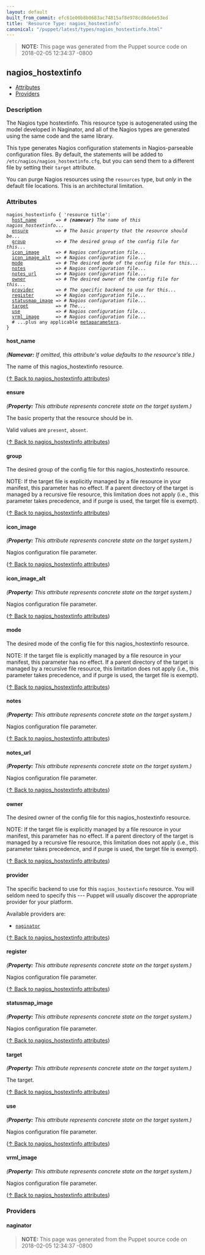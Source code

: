```yaml
---
layout: default
built_from_commit: efc61e00b8b0683ac74815af8e978cd8de6e53ed
title: 'Resource Type: nagios_hostextinfo'
canonical: "/puppet/latest/types/nagios_hostextinfo.html"
---
```


> **NOTE:** This page was generated from the Puppet source code on 2018-02-05 12:34:37 -0800

nagios_hostextinfo
-----

* [Attributes](#nagios_hostextinfo-attributes)
* [Providers](#nagios_hostextinfo-providers)

<h3 id="nagios_hostextinfo-description">Description</h3>

The Nagios type hostextinfo.  This resource type is autogenerated using the
model developed in Naginator, and all of the Nagios types are generated using the
same code and the same library.

This type generates Nagios configuration statements in Nagios-parseable configuration
files.  By default, the statements will be added to `/etc/nagios/nagios_hostextinfo.cfg`, but
you can send them to a different file by setting their `target` attribute.

You can purge Nagios resources using the `resources` type, but *only*
in the default file locations.  This is an architectural limitation.

<h3 id="nagios_hostextinfo-attributes">Attributes</h3>

<pre><code>nagios_hostextinfo { 'resource title':
  <a href="#nagios_hostextinfo-attribute-host_name">host_name</a>       =&gt; <em># <strong>(namevar)</strong> The name of this nagios_hostextinfo...</em>
  <a href="#nagios_hostextinfo-attribute-ensure">ensure</a>          =&gt; <em># The basic property that the resource should be...</em>
  <a href="#nagios_hostextinfo-attribute-group">group</a>           =&gt; <em># The desired group of the config file for this...</em>
  <a href="#nagios_hostextinfo-attribute-icon_image">icon_image</a>      =&gt; <em># Nagios configuration file...</em>
  <a href="#nagios_hostextinfo-attribute-icon_image_alt">icon_image_alt</a>  =&gt; <em># Nagios configuration file...</em>
  <a href="#nagios_hostextinfo-attribute-mode">mode</a>            =&gt; <em># The desired mode of the config file for this...</em>
  <a href="#nagios_hostextinfo-attribute-notes">notes</a>           =&gt; <em># Nagios configuration file...</em>
  <a href="#nagios_hostextinfo-attribute-notes_url">notes_url</a>       =&gt; <em># Nagios configuration file...</em>
  <a href="#nagios_hostextinfo-attribute-owner">owner</a>           =&gt; <em># The desired owner of the config file for this...</em>
  <a href="#nagios_hostextinfo-attribute-provider">provider</a>        =&gt; <em># The specific backend to use for this...</em>
  <a href="#nagios_hostextinfo-attribute-register">register</a>        =&gt; <em># Nagios configuration file...</em>
  <a href="#nagios_hostextinfo-attribute-statusmap_image">statusmap_image</a> =&gt; <em># Nagios configuration file...</em>
  <a href="#nagios_hostextinfo-attribute-target">target</a>          =&gt; <em># The...</em>
  <a href="#nagios_hostextinfo-attribute-use">use</a>             =&gt; <em># Nagios configuration file...</em>
  <a href="#nagios_hostextinfo-attribute-vrml_image">vrml_image</a>      =&gt; <em># Nagios configuration file...</em>
  # ...plus any applicable <a href="{{puppet}}/metaparameter.html">metaparameters</a>.
}</code></pre>

<h4 id="nagios_hostextinfo-attribute-host_name">host_name</h4>

_(**Namevar:** If omitted, this attribute's value defaults to the resource's title.)_

The name of this nagios_hostextinfo resource.

([↑ Back to nagios_hostextinfo attributes](#nagios_hostextinfo-attributes))

<h4 id="nagios_hostextinfo-attribute-ensure">ensure</h4>

_(**Property:** This attribute represents concrete state on the target system.)_

The basic property that the resource should be in.

Valid values are `present`, `absent`.

([↑ Back to nagios_hostextinfo attributes](#nagios_hostextinfo-attributes))

<h4 id="nagios_hostextinfo-attribute-group">group</h4>

The desired group of the config file for this nagios_hostextinfo resource.

NOTE: If the target file is explicitly managed by a file resource in your manifest,
this parameter has no effect. If a parent directory of the target is managed by
a recursive file resource, this limitation does not apply (i.e., this parameter
takes precedence, and if purge is used, the target file is exempt).

([↑ Back to nagios_hostextinfo attributes](#nagios_hostextinfo-attributes))

<h4 id="nagios_hostextinfo-attribute-icon_image">icon_image</h4>

_(**Property:** This attribute represents concrete state on the target system.)_

Nagios configuration file parameter.

([↑ Back to nagios_hostextinfo attributes](#nagios_hostextinfo-attributes))

<h4 id="nagios_hostextinfo-attribute-icon_image_alt">icon_image_alt</h4>

_(**Property:** This attribute represents concrete state on the target system.)_

Nagios configuration file parameter.

([↑ Back to nagios_hostextinfo attributes](#nagios_hostextinfo-attributes))

<h4 id="nagios_hostextinfo-attribute-mode">mode</h4>

The desired mode of the config file for this nagios_hostextinfo resource.

NOTE: If the target file is explicitly managed by a file resource in your manifest,
this parameter has no effect. If a parent directory of the target is managed by
a recursive file resource, this limitation does not apply (i.e., this parameter
takes precedence, and if purge is used, the target file is exempt).

([↑ Back to nagios_hostextinfo attributes](#nagios_hostextinfo-attributes))

<h4 id="nagios_hostextinfo-attribute-notes">notes</h4>

_(**Property:** This attribute represents concrete state on the target system.)_

Nagios configuration file parameter.

([↑ Back to nagios_hostextinfo attributes](#nagios_hostextinfo-attributes))

<h4 id="nagios_hostextinfo-attribute-notes_url">notes_url</h4>

_(**Property:** This attribute represents concrete state on the target system.)_

Nagios configuration file parameter.

([↑ Back to nagios_hostextinfo attributes](#nagios_hostextinfo-attributes))

<h4 id="nagios_hostextinfo-attribute-owner">owner</h4>

The desired owner of the config file for this nagios_hostextinfo resource.

NOTE: If the target file is explicitly managed by a file resource in your manifest,
this parameter has no effect. If a parent directory of the target is managed by
a recursive file resource, this limitation does not apply (i.e., this parameter
takes precedence, and if purge is used, the target file is exempt).

([↑ Back to nagios_hostextinfo attributes](#nagios_hostextinfo-attributes))

<h4 id="nagios_hostextinfo-attribute-provider">provider</h4>

The specific backend to use for this `nagios_hostextinfo`
resource. You will seldom need to specify this --- Puppet will usually
discover the appropriate provider for your platform.

Available providers are:

* [`naginator`](#nagios_hostextinfo-provider-naginator)

([↑ Back to nagios_hostextinfo attributes](#nagios_hostextinfo-attributes))

<h4 id="nagios_hostextinfo-attribute-register">register</h4>

_(**Property:** This attribute represents concrete state on the target system.)_

Nagios configuration file parameter.

([↑ Back to nagios_hostextinfo attributes](#nagios_hostextinfo-attributes))

<h4 id="nagios_hostextinfo-attribute-statusmap_image">statusmap_image</h4>

_(**Property:** This attribute represents concrete state on the target system.)_

Nagios configuration file parameter.

([↑ Back to nagios_hostextinfo attributes](#nagios_hostextinfo-attributes))

<h4 id="nagios_hostextinfo-attribute-target">target</h4>

_(**Property:** This attribute represents concrete state on the target system.)_

The target.

([↑ Back to nagios_hostextinfo attributes](#nagios_hostextinfo-attributes))

<h4 id="nagios_hostextinfo-attribute-use">use</h4>

_(**Property:** This attribute represents concrete state on the target system.)_

Nagios configuration file parameter.

([↑ Back to nagios_hostextinfo attributes](#nagios_hostextinfo-attributes))

<h4 id="nagios_hostextinfo-attribute-vrml_image">vrml_image</h4>

_(**Property:** This attribute represents concrete state on the target system.)_

Nagios configuration file parameter.

([↑ Back to nagios_hostextinfo attributes](#nagios_hostextinfo-attributes))


<h3 id="nagios_hostextinfo-providers">Providers</h3>

<h4 id="nagios_hostextinfo-provider-naginator">naginator</h4>






> **NOTE:** This page was generated from the Puppet source code on 2018-02-05 12:34:37 -0800